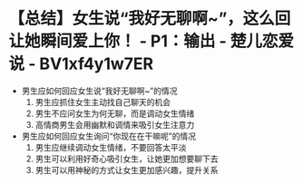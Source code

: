 # 【总结】女生说“我好无聊啊~”，这么回让她瞬间爱上你！ - P1：输出 - 楚儿恋爱说 - BV1xf4y1w7ER

-   男生应如何回应女生说“我好无聊啊~”的情况
    1.  男生应抓住女生主动找自己聊天的机会
    2.  男生不应问女生为何无聊，而是调动女生情绪
    3.  高情商男生会用幽默和调情来吸引女生注意力
-   男生应如何回应女生询问“你现在在干嘛呢”的情况
    1.  男生应继续调动女生情绪，不要回答太平淡
    2.  男生可以利用好奇心吸引女生，让她更加想要聊下去
    3.  男生可以用神秘的方式让女生更加感兴趣，提升关系